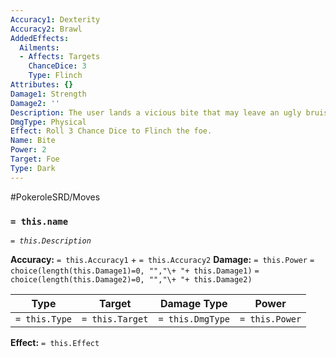 ```yaml
---
Accuracy1: Dexterity
Accuracy2: Brawl
AddedEffects:
  Ailments:
  - Affects: Targets
    ChanceDice: 3
    Type: Flinch
Attributes: {}
Damage1: Strength
Damage2: ''
Description: The user lands a vicious bite that may leave an ugly bruise.
DmgType: Physical
Effect: Roll 3 Chance Dice to Flinch the foe.
Name: Bite
Power: 2
Target: Foe
Type: Dark
---
```


#PokeroleSRD/Moves

### `= this.name` 
*`= this.Description`*

**Accuracy:** `= this.Accuracy1` + `= this.Accuracy2`
**Damage:** `= this.Power` `= choice(length(this.Damage1)=0, "","\+ "+ this.Damage1)` `= choice(length(this.Damage2)=0, "","\+ "+ this.Damage2)`

| Type          | Target          | Damage Type          | Power          |
| ------------- | --------------- | ---------------- | -------------- |
| `= this.Type` | `= this.Target` | `= this.DmgType` | `= this.Power` | 

**Effect:** `= this.Effect`